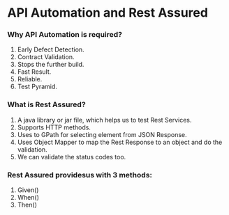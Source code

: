 # API Automation and Rest Assured

### Why API Automation is required?

1. Early Defect Detection.
2. Contract Validation.
3. Stops the further build.
4. Fast Result.
5. Reliable.
6. Test Pyramid.

### What is Rest Assured?

1. A java library or jar file, which helps us to test Rest Services.
2. Supports HTTP methods.
3. Uses to GPath for selecting element from JSON Response.
4. Uses Object Mapper to map the Rest Response to an object and do the validation.
5. We can validate the status codes too.

### Rest Assured providesus with 3 methods:

1. Given()
2. When()
3. Then()